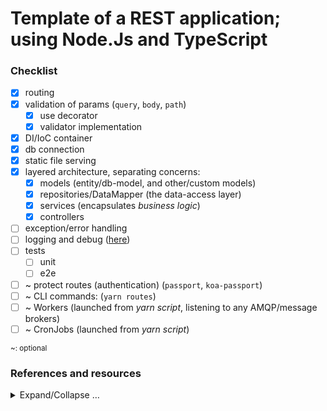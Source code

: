 # Template of a REST application;<br />using Node.Js and TypeScript

### Checklist

- [x] routing
- [x] validation of params (`query`, `body`, `path`)
  - [x] use decorator
  - [x] validator implementation
- [x] DI/IoC container
- [x] db connection
- [x] static file serving
- [x] layered architecture, separating concerns:
  - [x] models (entity/db-model, and other/custom models)
  - [x] repositories/DataMapper (the data-access layer)
  - [x] services (encapsulates _business logic_)
  - [x] controllers
- [ ] exception/error handling
- [ ] logging and debug ([here](https://www.npmtrends.com/debug-vs-loglevel-vs-loglevel-debug-vs-log4js-vs-winston-vs-logging))
- [ ] tests
  - [ ] unit
  - [ ] e2e
- [ ] ~ protect routes (authentication) (`passport`, `koa-passport`)
- [ ] ~ CLI commands: (`yarn routes`)
- [ ] ~ Workers (launched from _yarn script_, listening to any AMQP/message brokers)
- [ ] ~ CronJobs (launched from _yarn script_)

<small>~: optional</small>

### References and resources

<details>
<summary>Expand/Collapse …</summary>

- Routing framework: `koa` ✅, `fastify`, `express`, …:
  - https://medium.com/@masnun/typescript-with-koa-part-2-428e82ba4ddb
  - http://nodeframework.com/
  - https://medium.com/@magnusjt/ioc-container-in-nodejs-e7aea8a89600
  - https://www.npmtrends.com/koa-vs-express-vs-fastify-vs-adonis-vs-hapi-vs-loopback-vs-restify-vs-sails-vs-strapi-vs-@nestjs/core
  - [x] use TS decorators (for routing & params validation): https://www.typescriptlang.org/docs/handbook/decorators.html & https://github.com/tc39/proposal-decorators
    - [x] build custom decorators as in https://github.com/senpng/koa-typescript-boilerplate
    - `koa-swagger-decorator` as in https://github.com/javieraviles/node-typescript-koa-rest
    - `dekoa` provides routing & parameters validation through decorators
- DI/IoC container:
  - `TypeDI` ✅ vs `Inversify` vs `Awilix` vs `injection-js`
    - https://www.npmtrends.com/typedi-vs-inversify-vs-injection-js-vs-awilix-vs-bottlejs-vs-typescript-ioc
- ORM & data-access layer:
  - Pattern: `ActiveRecord` vs `DataMapper` ✅
    - https://github.com/typeorm/typeorm/blob/b9d7898/docs/active-record-data-mapper.md
  - `TypeORM` ✅ vs `Prisma` vs `Sequelize` vs `Knex.js`
    - https://inviqa.com/blog/how-build-basic-api-typescript-koa-and-typeorm
  - RDBMS: `Postgres` vs `MySQL`
- Validation of request parameters
  - Integration of `koa` with: `Joi` ✅ vs `Ajv` vs `already-built integration solutions` vs `build and integrate custom/manual solution`
    - https://www.npmtrends.com/joi-vs-yup-vs-ajv-vs-validator.js-vs-validate.js
  - https://ranvir.xyz/blog/how-to-write-a-request-parameter-validation-middleware-in-node.js
- Simply google: `backend application architecture in node js`
  - https://afteracademy.com/blog/design-node-js-backend-architecture-like-a-pro
  - https://blog.logrocket.com/the-perfect-architecture-flow-for-your-next-node-js-project/
  - https://scoutapm.com/blog/nodejs-architecture-and-12-best-practices-for-nodejs-development
  </details>
